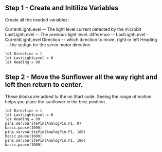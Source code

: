 ## Step 1 - Create and Initilize Variables
Create all the needed variables:

CurrentLightLevel -- The light level current detected by the microbit
LastLightLevel -- The previous light level. 
difference -- LastLightLevel - CurrentLightLevel
Direction -- which direction to move, right or left
Heading -- the settign for the servo motor direction


```blocks
let Direction = 1
let LastLightLevel = 0
let Heading = 90
```

<script src="https://makecode.com/gh-pages-embed.js"></script><script>makeCodeRender("{{ site.makecode.home_url }}", "{{ site.github.owner_name }}/{{ site.github.repository_name }}");</script>

## Step 2 - Move the Sunflower all the way right and left then return to center.
These blocks are added to the on Start code.  Seeing the range of motion helps you place the sunflower in the best position.

```blocks
let Direction = 1
let LastLightLevel = 0
let Heading = 90
pins.servoWritePin(AnalogPin.P1, 0)
basic.pause(1000)
pins.servoWritePin(AnalogPin.P1, 180)
basic.pause(1000)
pins.servoWritePin(AnalogPin.P1, 180)
basic.pause(1000)

```